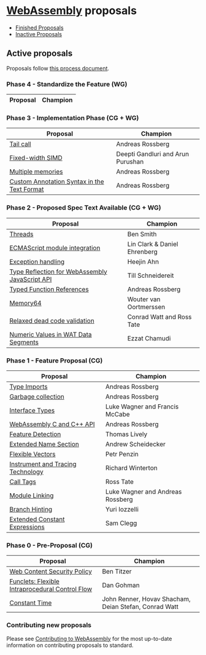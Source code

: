 # [WebAssembly][webassembly_specification] proposals

- [Finished Proposals](finished-proposals.md)
- [Inactive Proposals](inactive-proposals.md)

## Active proposals

Proposals follow [this process document](https://github.com/WebAssembly/meetings/blob/master/process/phases.md).

### Phase 4 - Standardize the Feature (WG)

| Proposal                                                                       | Champion         |
| ------------------------------------------------------------------------------ | ---------------- |

### Phase 3 - Implementation Phase (CG + WG)

| Proposal                                                                                             | Champion                               |
| ---------------------------------------------------------------------------------------------------- | -------------------------------------- |
| [Tail call][tail_call]                                                                               | Andreas Rossberg                       |
| [Fixed-width SIMD][fixed-width_simd]                                                                 | Deepti Gandluri and Arun Purushan      |
| [Multiple memories][multi-memory]                                                                    | Andreas Rossberg                       |
| [Custom Annotation Syntax in the Text Format][custom_annotation_syntax_in_the_text_format]           | Andreas Rossberg                       |

### Phase 2 - Proposed Spec Text Available (CG + WG)

| Proposal                                                                                             | Champion                               |
| ---------------------------------------------------------------------------------------------------- | -------------------------------------- |
| [Threads][threads]                                                                                   | Ben Smith                              |
| [ECMAScript module integration][ecmascript_module_integration]                                       | Lin Clark & Daniel Ehrenberg           |
| [Exception handling][exception_handling]                                                             | Heejin Ahn                             |
| [Type Reflection for WebAssembly JavaScript API][type_reflection_for_webassembly_javascript_api]     | Till Schneidereit                      |
| [Typed Function References][function_references]                                                     | Andreas Rossberg                       |
| [Memory64][memory64]                                                                                 | Wouter van Oortmerssen                 |
| [Relaxed dead code validation][relaxed-dead-code-validation]                                         | Conrad Watt and Ross Tate              |
| [Numeric Values in WAT Data Segments][numeric-values-in-wat]                                         | Ezzat Chamudi                          |

### Phase 1 - Feature Proposal (CG)

| Proposal                                                                                         | Champion                         |
| ------------------------------------------------------------------------------------------------ | -------------------------------- |
| [Type Imports][type-imports]                                                                     | Andreas Rossberg                 |
| [Garbage collection][garbage_collection]                                                         | Andreas Rossberg                 |
| [Interface Types][interface_types]                                                               | Luke Wagner and Francis McCabe   |
| [WebAssembly C and C++ API][wasm_c_api]                                                          | Andreas Rossberg                 |
| [Feature Detection][feature_detection]                                                           | Thomas Lively                    |
| [Extended Name Section][extended-name-section]                                                   | Andrew Scheidecker               |
| [Flexible Vectors][flexible-vectors]                                                             | Petr Penzin                      |
| [Instrument and Tracing Technology][instrument-tracing]                                          | Richard Winterton                |
| [Call Tags][call-tags]                                                                           | Ross Tate                        |
| [Module Linking][module_linking]                                                                 | Luke Wagner and Andreas Rossberg |
| [Branch Hinting][branch-hinting]                                                                 | Yuri Iozzelli                    |
| [Extended Constant Expressions][extended-const]                                               | Sam Clegg                        |

### Phase 0 - Pre-Proposal (CG)

| Proposal                                                   | Champion                         |
| ---------------------------------------------------------- | -------------------------------- |
| [Web Content Security Policy][web_content_security_policy] | Ben Titzer                       |
| [Funclets: Flexible Intraprocedural Control Flow][funclets]| Dan Gohman                       |
| [Constant Time][constant-time]                             | John Renner, Hovav Shacham, Deian Stefan, Conrad Watt|


### Contributing new proposals

Please see [Contributing to WebAssembly](https://github.com/WebAssembly/design/blob/master/Contributing.md) for the most up-to-date information on contributing proposals to standard.

[bulk_memory_operations]: https://github.com/WebAssembly/bulk-memory-operations
[custom_annotation_syntax_in_the_text_format]: https://github.com/WebAssembly/annotations
[ecmascript_module_integration]: https://github.com/WebAssembly/esm-integration
[exception_handling]: https://github.com/WebAssembly/exception-handling
[feature_detection]: https://github.com/WebAssembly/feature-detection
[fixed-width_simd]: https://github.com/webassembly/simd
[function_references]: https://github.com/WebAssembly/function-references
[type-imports]: https://github.com/WebAssembly/proposal-type-imports
[garbage_collection]: https://github.com/WebAssembly/gc
[interface_types]: https://github.com/WebAssembly/interface-types
[multi-memory]: https://github.com/WebAssembly/multi-memory
[reference_types]: https://github.com/WebAssembly/reference-types
[tail_call]: https://github.com/WebAssembly/tail-call
[threads]: https://github.com/webassembly/threads
[type_reflection_for_webassembly_javascript_api]: https://github.com/WebAssembly/js-types
[wasm_c_api]: https://github.com/WebAssembly/wasm-c-api
[web_content_security_policy]: https://github.com/WebAssembly/content-security-policy
[webassembly_specification]: https://github.com/WebAssembly/spec
[funclets]: https://github.com/WebAssembly/funclets
[extended-name-section]: https://github.com/WebAssembly/extended-name-section
[module_linking]: https://github.com/WebAssembly/module-linking
[constant-time]: https://github.com/WebAssembly/constant-time
[memory64]: https://github.com/WebAssembly/memory64
[flexible-vectors]: https://github.com/WebAssembly/flexible-vectors
[numeric-values-in-wat]: https://github.com/WebAssembly/wat-numeric-values
[instrument-tracing]: https://github.com/WebAssembly/instrument-tracing
[call-tags]: https://github.com/WebAssembly/call-tags
[relaxed-dead-code-validation]: https://github.com/WebAssembly/relaxed-dead-code-validation
[branch-hinting]: https://github.com/WebAssembly/branch-hinting
[extended-const]: https://github.com/WebAssembly/extended-const
